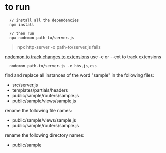 # to run
```
  // install all the dependencies
  npm install

  // then run
  npx nodemon path-to/server.js
```
> npx http-server -o path-to/server.js fails

[nodemon to track changes to extensions](https://github.com/remy/nodemon)
use -e or --ext to track extensions
```
  nodemon path-to/server.js -e hbs,js,css
```

find and replace all instances of the word "sample" in the following files:

- src/server.js
- templates/partials/headers
- public/sample/routers/sample.js
- public/sample/views/sample.js

rename the following file names:
- public/sample/views/sample.js
- public/sample/routers/sample.js

rename the following directory names:

- public/sample

